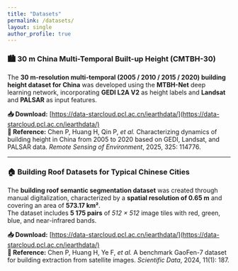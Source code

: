 ```yaml
---
title: "Datasets"
permalink: /datasets/
layout: single
author_profile: true
---
```


### 🏙️ 30 m China Multi-Temporal Built-up Height (**CMTBH-30**)

The **30 m-resolution multi-temporal (2005 / 2010 / 2015 / 2020) building height dataset for China** was developed using the **MTBH-Net** deep learning network, incorporating **GEDI L2A V2** as height labels and **Landsat** and **PALSAR** as input features.  

**📥 Download:** [https://data-starcloud.pcl.ac.cn/iearthdata/](https://data-starcloud.pcl.ac.cn/iearthdata/)  
**📖 Reference:** Chen P, Huang H, Qin P, *et al.* Characterizing dynamics of building height in China from 2005 to 2020 based on GEDI, Landsat, and PALSAR data. *Remote Sensing of Environment*, 2025, 325: 114776.

---

### 🏠 Building Roof Datasets for Typical Chinese Cities

The **building roof semantic segmentation dataset** was created through manual digitalization, characterized by a **spatial resolution of 0.65 m** and covering an area of **573.17 km²**.  
The dataset includes **5 175 pairs** of *512 × 512* image tiles with red, green, blue, and near-infrared bands.  

**📥 Download:** [https://data-starcloud.pcl.ac.cn/iearthdata/](https://data-starcloud.pcl.ac.cn/iearthdata/)  
**📖 Reference:** Chen P, Huang H, Ye F, *et al.* A benchmark GaoFen-7 dataset for building extraction from satellite images. *Scientific Data*, 2024, 11(1): 187.
